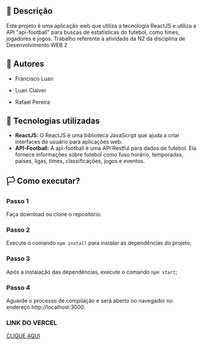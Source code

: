 ## 🧾 Descrição

Este projeto é uma aplicação web que utiliza a tecnologia ReactJS e utiliza a API "api-football" para buscas de estatísticas do futebol, como times, jogadores e jogos.
Trabalho referente a atividade da N2 da disciplina de Desenvolvimento WEB 2
  
 ## 🚀 Autores
  
- Francisco Luan

- Luan Claiver
  
- Rafael Pereira

## 🔌 Tecnologias utilizadas

- **ReactJS:** O ReactJS é uma biblioteca JavaScript que ajuda a criar interfaces de usuário para aplicações web.
- **API-Football:** A api-football é uma API Restful para dados de futebol. Ela fornece informações sobre futebol como fuso horário, temporadas, países, ligas, times, classificações, jogos e eventos.

## 🏳️ Como executar?

### **Passo 1**
Faça download ou clone o repositório.

### **Passo 2**
Execute o comando ```npm install``` para instalar as dependências do projeto;

### **Passo 3**
Após a instalação das dependências, execute o comando ```npm start```;

### **Passo 4**
Aguarde o processo de compilação e será aberto no navegador no endereço http://localhost:3000.

### **LINK DO VERCEL**
[CLIQUE AQUI](https://consultas-api-futebol.vercel.app/)

